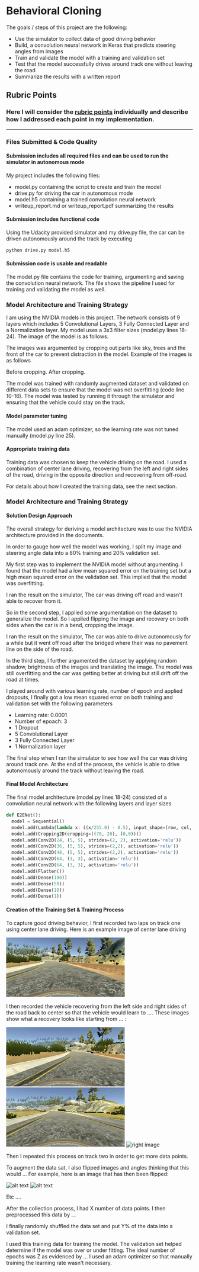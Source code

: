 # **Behavioral Cloning** 


The goals / steps of this project are the following:
* Use the simulator to collect data of good driving behavior
* Build, a convolution neural network in Keras that predicts steering angles from images
* Train and validate the model with a training and validation set
* Test that the model successfully drives around track one without leaving the road
* Summarize the results with a written report


[//]: # (Image References)

[image1]: ./examples/placeholder.png "Model Visualization"
[image2]: ./examples/placeholder.png "Grayscaling"
[image3]: ./examples/placeholder_small.png "Recovery Image"
[image4]: ./examples/placeholder_small.png "Recovery Image"
[image5]: ./examples/placeholder_small.png "Recovery Image"
[image6]: ./examples/placeholder_small.png "Normal Image"
[image7]: ./examples/placeholder_small.png "Flipped Image"

## Rubric Points
### Here I will consider the [rubric points](https://review.udacity.com/#!/rubrics/432/view) individually and describe how I addressed each point in my implementation.  

---
### Files Submitted & Code Quality

#### Submission includes all required files and can be used to run the simulator in autonomous mode

My project includes the following files:
* model.py containing the script to create and train the model
* drive.py for driving the car in autonomous mode
* model.h5 containing a trained convolution neural network 
* writeup_report.md or writeup_report.pdf summarizing the results

#### Submission includes functional code
Using the Udacity provided simulator and my drive.py file, the car can be driven autonomously around the track by executing 
```sh
python drive.py model.h5
```

#### Submission code is usable and readable

The model.py file contains the code for training, argumenting and saving the convolution neural network. The file shows the pipeline I used for training and validating the model as well. 

### Model Architecture and Training Strategy

I am using the NVIDIA models in this project. The network consists of 9 layers which includes 5 Convolutional Layers, 3 Fully Connected Layer and a Normalization layer. My model uses a 3x3 filter sizes (model.py lines 18-24). The image of the model is as follows.

The images was argumented by cropping out parts like sky, trees and the front of the car to prevent distraction in the model. Example of the images is as follows

Before cropping. 
After cropping.


The model was trained with randomly augmented dataset and validated on different data sets to ensure that the model was not overfitting (code line 10-16). The model was tested by running it through the simulator and ensuring that the vehicle could stay on the track.

#### Model parameter tuning

The model used an adam optimizer, so the learning rate was not tuned manually (model.py line 25).

#### Appropriate training data

Training data was chosen to keep the vehicle driving on the road. I used a combination of center lane driving, recovering from the left and right sides of the road, driving in the opposite direction and recovering from off-road.

For details about how I created the training data, see the next section. 

### Model Architecture and Training Strategy

#### Solution Design Approach

The overall strategy for deriving a model architecture was to use the NVIDIA architecture provided in the documents. 

In order to gauge how well the model was working, I split my image and steering angle data into a 80% training and 20% validation set.

My first step was to implement the NVIDIA model without argumenting. I found that the model had a low mean squared error on the training set but a high mean squared error on the validation set. This implied that the model was overfitting. 

I ran the result on the simulator, The car was driving off road and wasn't able to recover from it.

So in the second step, I applied some argumentation on the dataset to generalize the model. So I applied flipping the image and recovery on both sides when the car is in a bend, cropping the image. 

I ran the result on the simulator, The car was able to drive autonomously for a while but it went off road after the bridged where their was no pavement line on the side of the road.


In the third step, I further argumented the dataset by applying random shadow, brightness of the images and translating the image. The model was still overfitting and the car was getting better at driving but still drift off the road at times.

I played around with various learning rate, number of epoch and applied dropouts, I finally got a low mean squared error on both training and validation set with the following parameters

* Learning rate: 0.0001
* Number of epoach: 3
* 1 Dropout
* 5 Convolutional Layer
* 3 Fully Connected Layer
* 1 Normalization layer

 
The final step when I ran the simulator to see how well the car was driving around track one. At the end of the process, the vehicle is able to drive autonomously around the track without leaving the road.

#### Final Model Architecture

The final model architecture (model.py lines 18-24) consisted of a convolution neural network with the following layers and layer sizes 
```python
def E2ENet():
  model = Sequential()
  model.add(Lambda(lambda x: ((x/255.0) - 0.5), input_shape=(row, col, ch)))
  model.add(Cropping2D(cropping=((70, 20), (0,0))))
  model.add(Conv2D(24, (5, 5), strides=(2, 2), activation='relu'))
  model.add(Conv2D(36, (5, 5), strides=(2,2), activation='relu'))
  model.add(Conv2D(48, (5, 5), strides=(2,2), activation='relu'))
  model.add(Conv2D(64, (3, 3), activation='relu'))
  model.add(Conv2D(64, (3, 3), activation='relu'))
  model.add(Flatten())
  model.add(Dense(100))
  model.add(Dense(50))
  model.add(Dense(10))
  model.add(Dense(1))
```

#### Creation of the Training Set & Training Process

To capture good driving behavior, I first recorded two laps on track one using center lane driving. Here is an example image of center lane driving


![center image](./images/center_2017_05_29_13_26_47_138.jpg)

I then recorded the vehicle recovering from the left side and right sides of the road back to center so that the vehicle would learn to .... These images show what a recovery looks like starting from ... :

![left image](./images/center_2017_05_29_13_26_47_956.jpg)
![center image](./images/center_2017_05_29_13_26_50_522.jpg)
![right image][image5]

Then I repeated this process on track two in order to get more data points.

To augment the data sat, I also flipped images and angles thinking that this would ... For example, here is an image that has then been flipped:

![alt text][image6]
![alt text][image7]

Etc ....

After the collection process, I had X number of data points. I then preprocessed this data by ...


I finally randomly shuffled the data set and put Y% of the data into a validation set. 

I used this training data for training the model. The validation set helped determine if the model was over or under fitting. The ideal number of epochs was Z as evidenced by ... I used an adam optimizer so that manually training the learning rate wasn't necessary.
